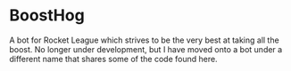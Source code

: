 # BoostHog
A bot for Rocket League which strives to be the very best at taking all the boost.
No longer under development, but I have moved onto a bot under a different name that shares some of the code found here.
